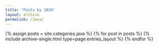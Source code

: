 ```yaml
---
title: "Posts by JAVA"
layout: archive
permalink: /Java/
---
```


{% assign posts = site.categories.java %} {% for post in posts %} {% include archive-single.html type=page.entries_layout %} {% endfor %}
